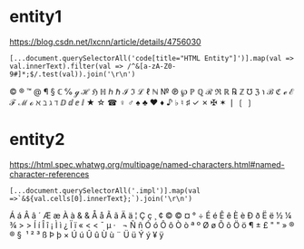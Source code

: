 # entity1
https://blog.csdn.net/lxcnn/article/details/4756030

```
[...document.querySelectorAll('code[title="HTML Entity"]')].map(val => val.innerText).filter(val => /^&[a-zA-Z0-9#]*;$/.test(val)).join('\r\n')
```
&copy;
&reg;
&trade;
&commat;
&para;
&sect;
&Copf;
&incare;
&gscr;
&hamilt;
&Hfr;
&Hopf;
&planckh;
&planck;
&Iscr;
&image;
&Lscr;
&ell;
&Nopf;
&numero;
&copysr;
&weierp;
&Popf;
&Qopf;
&Rscr;
&real;
&Ropf;
&rx;
&Zopf;
&mho;
&Zfr;
&iiota;
&bernou;
&Cfr;
&escr;
&Escr;
&Fscr;
&Mscr;
&oscr;
&alefsym;
&beth;
&gimel;
&daleth;
&DD;
&dd;
&ee;
&ii;
&starf;
&star;
&phone;
&female;
&male;
&spades;
&clubs;
&hearts;
&diams;
&sung;
&flat;
&natural;
&sharp;
&check;
&cross;
&malt;
&sext;
&VerticalSeparator;
&lbbrk;
&rbbrk;

# entity2
https://html.spec.whatwg.org/multipage/named-characters.html#named-character-references

```
[...document.querySelectorAll('.impl')].map(val =>`&${val.cells[0].innerText};`).join('\r\n')
```

&Aacute;
&aacute;
&Acirc;
&acirc;
&acute;
&AElig;
&aelig;
&Agrave;
&agrave;
&AMP;
&amp;
&Aring;
&aring;
&Atilde;
&atilde;
&Auml;
&auml;
&brvbar;
&Ccedil;
&ccedil;
&cedil;
&cent;
&COPY;
&copy;
&curren;
&deg;
&divide;
&Eacute;
&eacute;
&Ecirc;
&ecirc;
&Egrave;
&egrave;
&ETH;
&eth;
&Euml;
&euml;
&frac12;
&frac14;
&frac34;
&GT;
&gt;
&Iacute;
&iacute;
&Icirc;
&icirc;
&iexcl;
&Igrave;
&igrave;
&iquest;
&Iuml;
&iuml;
&laquo;
&LT;
&lt;
&macr;
&micro;
&middot;
&nbsp;
&not;
&Ntilde;
&ntilde;
&Oacute;
&oacute;
&Ocirc;
&ocirc;
&Ograve;
&ograve;
&ordf;
&ordm;
&Oslash;
&oslash;
&Otilde;
&otilde;
&Ouml;
&ouml;
&para;
&plusmn;
&pound;
&QUOT;
&quot;
&raquo;
&REG;
&reg;
&sect;
&shy;
&sup1;
&sup2;
&sup3;
&szlig;
&THORN;
&thorn;
&times;
&Uacute;
&uacute;
&Ucirc;
&ucirc;
&Ugrave;
&ugrave;
&uml;
&Uuml;
&uuml;
&Yacute;
&yacute;
&yen;
&yuml;